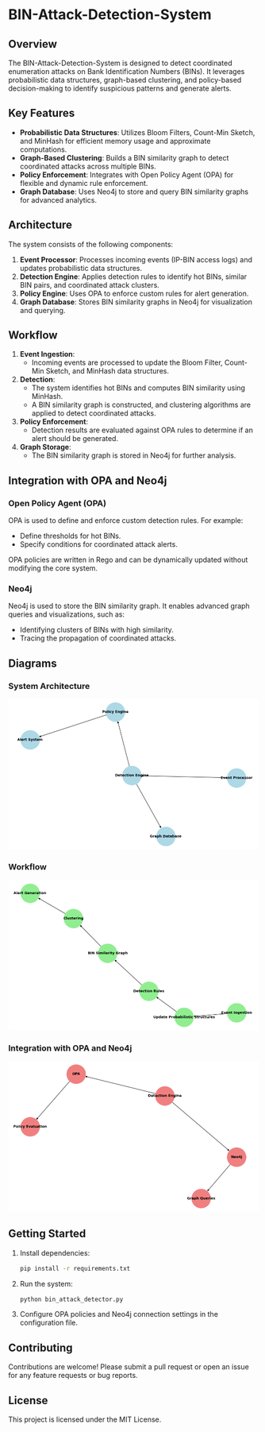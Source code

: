 # BIN-Attack-Detection-System

## Overview
The BIN-Attack-Detection-System is designed to detect coordinated enumeration attacks on Bank Identification Numbers (BINs). It leverages probabilistic data structures, graph-based clustering, and policy-based decision-making to identify suspicious patterns and generate alerts.

## Key Features
- **Probabilistic Data Structures**: Utilizes Bloom Filters, Count-Min Sketch, and MinHash for efficient memory usage and approximate computations.
- **Graph-Based Clustering**: Builds a BIN similarity graph to detect coordinated attacks across multiple BINs.
- **Policy Enforcement**: Integrates with Open Policy Agent (OPA) for flexible and dynamic rule enforcement.
- **Graph Database**: Uses Neo4j to store and query BIN similarity graphs for advanced analytics.

## Architecture
The system consists of the following components:

1. **Event Processor**: Processes incoming events (IP-BIN access logs) and updates probabilistic data structures.
2. **Detection Engine**: Applies detection rules to identify hot BINs, similar BIN pairs, and coordinated attack clusters.
3. **Policy Engine**: Uses OPA to enforce custom rules for alert generation.
4. **Graph Database**: Stores BIN similarity graphs in Neo4j for visualization and querying.

## Workflow
1. **Event Ingestion**:
   - Incoming events are processed to update the Bloom Filter, Count-Min Sketch, and MinHash data structures.
2. **Detection**:
   - The system identifies hot BINs and computes BIN similarity using MinHash.
   - A BIN similarity graph is constructed, and clustering algorithms are applied to detect coordinated attacks.
3. **Policy Enforcement**:
   - Detection results are evaluated against OPA rules to determine if an alert should be generated.
4. **Graph Storage**:
   - The BIN similarity graph is stored in Neo4j for further analysis.

## Integration with OPA and Neo4j

### Open Policy Agent (OPA)
OPA is used to define and enforce custom detection rules. For example:
- Define thresholds for hot BINs.
- Specify conditions for coordinated attack alerts.

OPA policies are written in Rego and can be dynamically updated without modifying the core system.

### Neo4j
Neo4j is used to store the BIN similarity graph. It enables advanced graph queries and visualizations, such as:
- Identifying clusters of BINs with high similarity.
- Tracing the propagation of coordinated attacks.

## Diagrams

### System Architecture
![System Architecture](diagrams/system_architecture.png)

### Workflow
![Workflow](diagrams/workflow.png)

### Integration with OPA and Neo4j
![OPA and Neo4j Integration](diagrams/opa_neo4j_integration.png)

## Getting Started
1. Install dependencies:
   ```bash
   pip install -r requirements.txt
   ```
2. Run the system:
   ```bash
   python bin_attack_detector.py
   ```
3. Configure OPA policies and Neo4j connection settings in the configuration file.

## Contributing
Contributions are welcome! Please submit a pull request or open an issue for any feature requests or bug reports.

## License
This project is licensed under the MIT License.